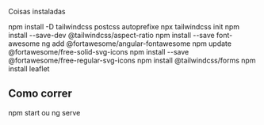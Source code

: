 Coisas instaladas

npm install -D tailwindcss postcss autoprefixe
npx tailwindcss init
npm install --save-dev @tailwindcss/aspect-ratio
npm install --save font-awesome
ng add @fortawesome/angular-fontawesome
npm update @fortawesome/free-solid-svg-icons
npm install --save @fortawesome/free-regular-svg-icons
npm install @tailwindcss/forms
npm install leaflet

## Como correr 
npm start ou ng serve
